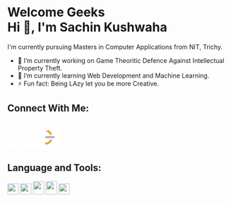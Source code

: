 # **Welcome Geeks**  <br/> Hi 👋, I'm Sachin Kushwaha  
I'm currently pursuing Masters in Computer Applications from NIT, Trichy.
- 🔭 I’m currently working on Game Theoritic Defence Against Intellectual Property Theft.
- 🌱 I’m currently learning Web Development and Machine Learning.
- ⚡ Fun fact: Being LAzy let you be more Creative.

## Connect With Me:
[<img src="https://github.com/Sachin-Kushwaha1/CV/blob/main/linkedinwt.png" width="60" height="60">](https://www.linkedin.com/in/sachin-kumar-a7110a183/)
[<img src="https://github.com/Sachin-Kushwaha1/CV/blob/main/LeetCode.png" width="50" height="50">](https://leetcode.com/Sachin_Kushwaha/)

## Language and Tools:
[<img src="https://upload.wikimedia.org/wikipedia/commons/thumb/1/18/ISO_C%2B%2B_Logo.svg/180px-ISO_C%2B%2B_Logo.svg.png" width="25" height="25">](https://cplusplus.com/)
[<img src="https://docs.python.org/3/_static/py.svg" width="25" height="25">](https://www.python.org/)
[<img src="https://upload.wikimedia.org/wikipedia/commons/thumb/6/61/HTML5_logo_and_wordmark.svg/180px-HTML5_logo_and_wordmark.svg.png" width="25" height="30">](https://www.w3schools.com/html/default.asp)
[<img src="https://upload.wikimedia.org/wikipedia/commons/thumb/d/d5/CSS3_logo_and_wordmark.svg/180px-CSS3_logo_and_wordmark.svg.png" width="25" height="30">](https://www.w3schools.com/css/default.asp)
[<img src="https://upload.wikimedia.org/wikipedia/commons/6/6a/JavaScript-logo.png" width="25" height="25">](https://www.w3schools.com/js/default.asp)
